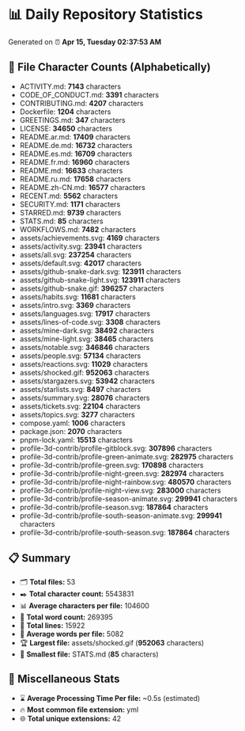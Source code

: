 # 📊 Daily Repository Statistics
Generated on ⏰ **Apr 15, Tuesday 02:37:53 AM**

## 📂 File Character Counts (Alphabetically)
- ACTIVITY.md: **7143** characters
- CODE_OF_CONDUCT.md: **3391** characters
- CONTRIBUTING.md: **4207** characters
- Dockerfile: **1204** characters
- GREETINGS.md: **347** characters
- LICENSE: **34650** characters
- README.ar.md: **17409** characters
- README.de.md: **16732** characters
- README.es.md: **16709** characters
- README.fr.md: **16960** characters
- README.md: **16633** characters
- README.ru.md: **17658** characters
- README.zh-CN.md: **16577** characters
- RECENT.md: **5562** characters
- SECURITY.md: **1171** characters
- STARRED.md: **9739** characters
- STATS.md: **85** characters
- WORKFLOWS.md: **7482** characters
- assets/achievements.svg: **4169** characters
- assets/activity.svg: **23941** characters
- assets/all.svg: **237254** characters
- assets/default.svg: **42017** characters
- assets/github-snake-dark.svg: **123911** characters
- assets/github-snake-light.svg: **123911** characters
- assets/github-snake.gif: **396257** characters
- assets/habits.svg: **11681** characters
- assets/intro.svg: **3369** characters
- assets/languages.svg: **17917** characters
- assets/lines-of-code.svg: **3308** characters
- assets/mine-dark.svg: **38492** characters
- assets/mine-light.svg: **38465** characters
- assets/notable.svg: **346846** characters
- assets/people.svg: **57134** characters
- assets/reactions.svg: **11029** characters
- assets/shocked.gif: **952063** characters
- assets/stargazers.svg: **53942** characters
- assets/starlists.svg: **8497** characters
- assets/summary.svg: **28076** characters
- assets/tickets.svg: **22104** characters
- assets/topics.svg: **3277** characters
- compose.yaml: **1006** characters
- package.json: **2070** characters
- pnpm-lock.yaml: **15513** characters
- profile-3d-contrib/profile-gitblock.svg: **307896** characters
- profile-3d-contrib/profile-green-animate.svg: **282975** characters
- profile-3d-contrib/profile-green.svg: **170898** characters
- profile-3d-contrib/profile-night-green.svg: **282974** characters
- profile-3d-contrib/profile-night-rainbow.svg: **480570** characters
- profile-3d-contrib/profile-night-view.svg: **283000** characters
- profile-3d-contrib/profile-season-animate.svg: **299941** characters
- profile-3d-contrib/profile-season.svg: **187864** characters
- profile-3d-contrib/profile-south-season-animate.svg: **299941** characters
- profile-3d-contrib/profile-south-season.svg: **187864** characters

## 📋 Summary
- 🗂️ **Total files:** 53
- ✒️ **Total character count:** 5543831
- 📊 **Average characters per file:** 104600
- 📝 **Total word count:** 269395
- 🧾 **Total lines:** 15922
- 📐 **Average words per file:** 5082
- 🏆 **Largest file:** assets/shocked.gif (**952063** characters)
- 🥉 **Smallest file:** STATS.md (**85** characters)

## 🌟 Miscellaneous Stats
- ⌛ **Average Processing Time Per file:** ~0.5s (estimated)
- 🔥 **Most common file extension:** yml
- 🌐 **Total unique extensions:** 42
